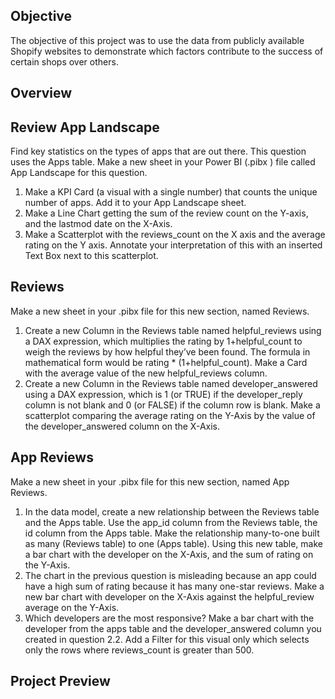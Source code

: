 ## Objective
The objective of this project was to use the data from publicly available Shopify websites to demonstrate which factors contribute to the success of certain shops over others.

## Overview
## Review App Landscape
Find key statistics on the types of apps that are out there. This question uses the Apps table. Make a new sheet in your Power BI (.pibx ) file called App Landscape for this question.
  1. Make a KPI Card (a visual with a single number) that counts the unique number of apps. Add it to your App Landscape sheet.
  2. Make a Line Chart getting the sum of the review count on the Y-axis, and the lastmod date on the X-Axis.
  3. Make a Scatterplot with the reviews_count on the X axis and the average rating on the Y axis. Annotate your interpretation of this with an inserted Text Box next to this scatterplot.

## Reviews
Make a new sheet in your .pibx file for this new section, named Reviews.
  1. Create a new Column in the Reviews table named helpful_reviews using a DAX expression, which multiplies the rating by 1+helpful_count to weigh the reviews by how helpful they’ve been found. The formula in mathematical form would be rating * (1+helpful_count). Make a Card with the average value of the new helpful_reviews column.
  2. Create a new Column in the Reviews table named developer_answered using a DAX expression, which is 1 (or TRUE) if the developer_reply column is not blank and 0 (or FALSE) if the column row is blank. Make a scatterplot comparing the average rating on the Y-Axis by the value of the developer_answered column on the X-Axis.

## App Reviews
Make a new sheet in your .pibx file for this new section, named App Reviews.
  1. In the data model, create a new relationship between the Reviews table and the Apps table. Use the app_id column from the Reviews table, the id column from the Apps table. Make the relationship many-to-one built as many (Reviews table) to one (Apps table). Using this new table, make a bar chart with the developer on the X-Axis, and the sum of rating on the Y-Axis.
  2. The chart in the previous question is misleading because an app could have a high sum of rating because it has many one-star reviews. Make a new bar chart with developer on the X-Axis against the helpful_review average on the Y-Axis.
  3. Which developers are the most responsive? Make a bar chart with the developer from the apps table and the developer_answered column you created in question 2.2. Add a Filter for this visual only which selects only the rows where reviews_count is greater than 500.

## Project Preview
